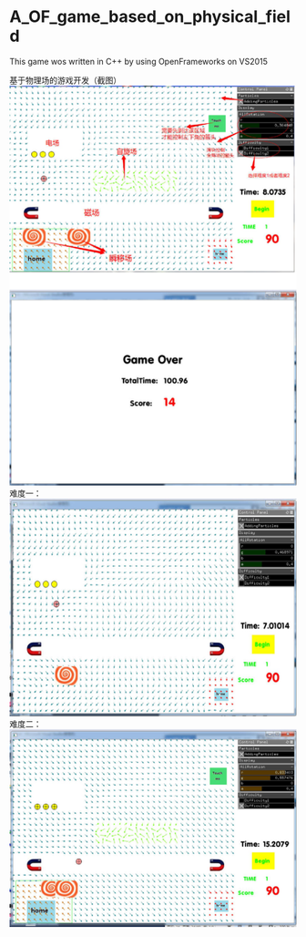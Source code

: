 # A_OF_game_based_on_physical_field
This game wos written in C++ by using OpenFrameworks on VS2015

  基于物理场的游戏开发（截图）
  ![image](https://github.com/1030514211/A_OF_game_based_on_physical_field/raw/master/image/1.png)
  难度一：
  ![image](https://github.com/1030514211/A_OF_game_based_on_physical_field/raw/master/image/2.png)
  难度二：
  ![image](https://github.com/1030514211/A_OF_game_based_on_physical_field/raw/master/image/3.png)
